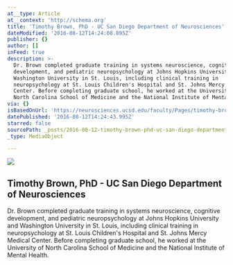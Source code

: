 ```yaml
---
at__type: Article
at__context: 'http://schema.org'
title: 'Timothy Brown, PhD - UC San Diego Department of Neurosciences'
dateModified: '2016-08-12T14:24:08.895Z'
publisher: {}
author: []
inFeed: true
description: >-
  Dr. Brown completed graduate training in systems neuroscience, cognitive
  development, and pediatric neuropsychology at Johns Hopkins University and
  Washington University in St. Louis, including clinical training in
  neuropsychology at St. Louis Children's Hospital and St. Johns Mercy Medical
  Center. Before completing graduate school, he worked at the University of
  North Carolina School of Medicine and the National Institute of Mental Health.
via: {}
isBasedOnUrl: 'https://neurosciences.ucsd.edu/faculty/Pages/timothy-brown.aspx'
datePublished: '2016-08-12T14:24:43.995Z'
starred: false
sourcePath: _posts/2016-08-12-timothy-brown-phd-uc-san-diego-department-of-neuroscience.md
_type: MediaObject

---
```

<article style=""><img src="https://the-grid-user-content.s3-us-west-2.amazonaws.com/0f9b00b2-408e-43ff-824a-65b8b56e8ca6.jpg" /><h1>Timothy Brown, PhD - UC San Diego Department of Neurosciences</h1><p>Dr. Brown completed graduate training in systems neuroscience, cognitive development, and pediatric neuropsychology at Johns Hopkins University and Washington University in St. Louis, including clinical training in neuropsychology at St. Louis Children's Hospital and St. Johns Mercy Medical Center. Before completing graduate school, he worked at the University of North Carolina School of Medicine and the National Institute of Mental Health.</p></article>